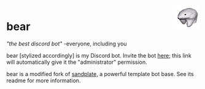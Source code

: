 <img align="right" src="assets/bear_static_small.png">

# bear

*"the best discord bot"* -everyone, including you

bear [stylized accordingly] is my Discord bot. Invite the bot [here;](https://discord.com/oauth2/authorize?client_id=435224030459723776&scope=bot&permissions=8) this link will automatically give it the "administrator" permission.

bear is a modified fork of [sandplate,](https://github.com/06000208/sandplate) a powerful template bot base. See its readme for more information.
